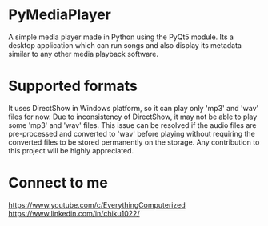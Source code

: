 # PyMediaPlayer
A simple media player made in Python using the PyQt5 module. Its a desktop application which can run songs and also display its metadata similar to any other media playback software.

# Supported formats
It uses DirectShow in Windows platform, so it can play only 'mp3' and 'wav' files for now. Due to inconsistency of DirectShow, it may not be able to play some 'mp3' and 'wav' files.
This issue can be resolved if the audio files are pre-processed and converted to 'wav' before playing without requiring the converted files to be stored permanently on the storage.
Any contribution to this project will be highly appreciated.

# Connect to me
https://www.youtube.com/c/EverythingComputerized
https://www.linkedin.com/in/chiku1022/
